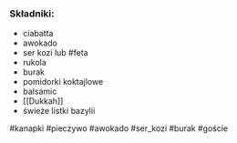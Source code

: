 ### Składniki:
- ciabatta
- awokado
- ser kozi lub #feta 
- rukola
- burak
- pomidorki koktajlowe
- balsamic
- [[Dukkah]]
- świeże listki bazylii

#kanapki #pieczywo #awokado #ser_kozi #burak #goście